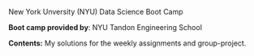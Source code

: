 New York Unversity (NYU) Data Science Boot Camp

**Boot camp provided by**: NYU Tandon Engineering School

**Contents:** My solutions for the weekly assignments and group-project. 

